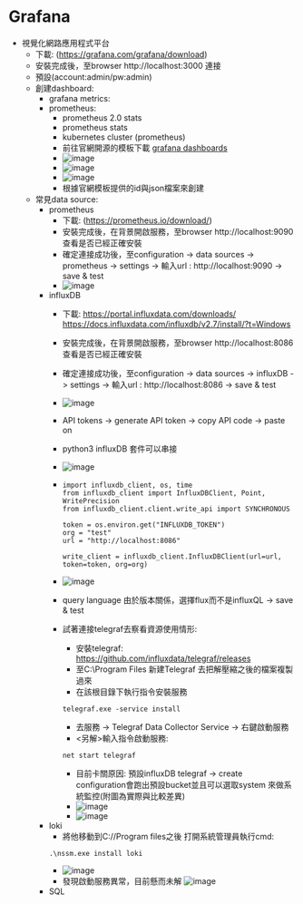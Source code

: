 # Grafana
- 視覺化網路應用程式平台
  - 下載: (https://grafana.com/grafana/download)
  - 安裝完成後，至browser http://localhost:3000 連接
  - 預設(account:admin/pw:admin)
  - 創建dashboard:
    - grafana metrics:
    - prometheus:
      - prometheus 2.0 stats
      - prometheus stats
      - kubernetes cluster (prometheus)
      - 前往官網開源的模板下載 [grafana dashboards](https://grafana.com/grafana/dashboards/?pg=hp&plcmt=lt-box-dashboards)
      - ![image](https://github.com/brian09088/Grafana/assets/72643996/160f3fb7-58ca-4310-893c-ffca958734d7)
      - ![image](https://github.com/brian09088/Grafana/assets/72643996/e069fdf5-fce8-4a4d-babc-1c90a89f3a86)
      - ![image](https://github.com/brian09088/Grafana/assets/72643996/dbf4acd5-0287-4433-acb3-951a0af22e06)
      - 根據官網模板提供的id與json檔案來創建
  - 常見data source:
    - prometheus
      - 下載: (https://prometheus.io/download/)
      - 安裝完成後，在背景開啟服務，至browser http://localhost:9090 查看是否已經正確安裝
      - 確定連接成功後，至configuration -> data sources -> prometheus -> settings -> 輸入url : http://localhost:9090 -> save & test
      - ![image](https://github.com/brian09088/Grafana/assets/72643996/45358fbe-3611-4d95-924f-28be7406461f)
    - influxDB
      - 下載: https://portal.influxdata.com/downloads/ https://docs.influxdata.com/influxdb/v2.7/install/?t=Windows
      - 安裝完成後，在背景開啟服務，至browser http://localhost:8086 查看是否已經正確安裝
      - 確定連接成功後，至configuration -> data sources -> influxDB -> settings -> 輸入url : http://localhost:8086 -> save & test
      - ![image](https://github.com/brian09088/Grafana/assets/72643996/41d0bbcd-0ce3-439c-a46f-cb2ba605e4e8)
      - API tokens -> generate API token -> copy API code -> paste on
      - python3 influxDB 套件可以串接
      - ![image](https://github.com/brian09088/Grafana/assets/72643996/d7134024-8701-405e-84a4-2a211ad05056)

      - ```
        import influxdb_client, os, time
        from influxdb_client import InfluxDBClient, Point, WritePrecision
        from influxdb_client.client.write_api import SYNCHRONOUS
        
        token = os.environ.get("INFLUXDB_TOKEN")
        org = "test"
        url = "http://localhost:8086"
        
        write_client = influxdb_client.InfluxDBClient(url=url, token=token, org=org)
        ```
      - ![image](https://github.com/brian09088/Grafana/assets/72643996/9cffa935-2f68-4374-b73f-4ca61e9919e3)
      - query language 由於版本關係，選擇flux而不是influxQL -> save & test
      - 試著連接telegraf去察看資源使用情形:
        - 安裝telegraf: https://github.com/influxdata/telegraf/releases
        - 至C:\Program Files 新建Telegraf 去把解壓縮之後的檔案複製過來
        - 在該根目錄下執行指令安裝服務
        ```
        telegraf.exe -service install
        ```
        - 去服務 -> Telegraf Data Collector Service -> 右鍵啟動服務
        - <另解>輸入指令啟動服務:
        ```
        net start telegraf
        ```
        - 目前卡關原因: 預設influxDB telegraf -> create configuration會跑出預設bucket並且可以選取system 來做系統監控(附圖為實際與比較差異)
        - ![image](https://github.com/brian09088/Grafana/assets/72643996/db29c756-c596-46f9-bf55-bc89467b44f7)
        - ![image](https://github.com/brian09088/Grafana/assets/72643996/1dc70676-a1ea-42ea-82bc-5a1b1fab2bd0)
    - loki
      - 將他移動到C://Program files之後 打開系統管理員執行cmd:
      ```
      .\nssm.exe install loki
      ```
      - ![image](https://github.com/brian09088/Grafana/assets/72643996/f57266e6-4703-4fbd-9b30-0269fbb20724)
      - 發現啟動服務異常，目前懸而未解 ![image](https://github.com/brian09088/Grafana/assets/72643996/e18cf7d9-aa85-4fdf-8ee0-709f4a58867b)
    - SQL
